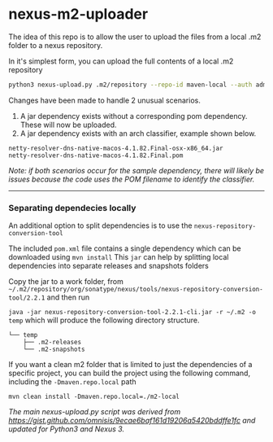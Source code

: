 # nexus-m2-uploader

The idea of this repo is to allow the user to upload the files from a local .m2 folder to a nexus repository.

In it's simplest form, you can upload the full contents of a local .m2 repository
```sh
python3 nexus-upload.py .m2/repository --repo-id maven-local --auth admin:$ADMIN_PASS --repo-url https://nexus.example.com
```

Changes have been made to handle 2 unusual scenarios.
1. A jar dependency exists without a corresponding pom dependency. These will now be uploaded.
1. A jar dependency exists with an arch classifier, example shown below.

```
netty-resolver-dns-native-macos-4.1.82.Final-osx-x86_64.jar
netty-resolver-dns-native-macos-4.1.82.Final.pom
```
_Note: if both scenarios occur for the sample dependency, there will likely be issues because the code uses the POM filename to identify the classifier._

<hr/>


### Separating dependecies locally
An additional option to split dependencies is to use the `nexus-repository-conversion-tool`

The included `pom.xml` file contains a single dependency which can be downloaded using `mvn install`
This `jar` can help by splitting local dependencies into separate releases and snapshots folders

Copy the jar to a work folder, from `~/.m2/repository/org/sonatype/nexus/tools/nexus-repository-conversion-tool/2.2.1` and then run

`java -jar nexus-repository-conversion-tool-2.2.1-cli.jar -r ~/.m2 -o temp` which will produce the following directory structure.
```
└── temp
    ├── .m2-releases
    └── .m2-snapshots
```

If you want a clean m2 folder that is limited to just the dependencies of a specific project, you can build the project using the following command, including the `-Dmaven.repo.local` path

`mvn clean install -Dmaven.repo.local=./m2-local`


_The main nexus-upload.py script was derived from https://gist.github.com/omnisis/9ecae6baf161d19206a5420bddffe1fc and updated for Python3 and Nexus 3._